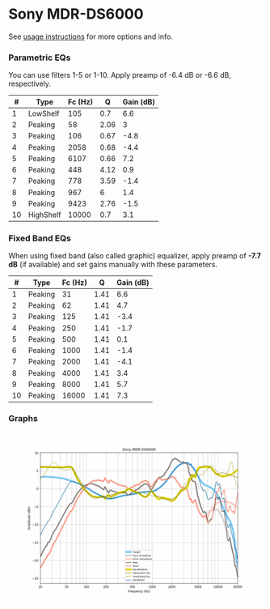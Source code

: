 # Sony MDR-DS6000
See [usage instructions](https://github.com/jaakkopasanen/AutoEq#usage) for more options and info.

### Parametric EQs
You can use filters 1-5 or 1-10. Apply preamp of -6.4 dB or -6.6 dB, respectively.

|   # | Type      |   Fc (Hz) |    Q |   Gain (dB) |
|-----|-----------|-----------|------|-------------|
|   1 | LowShelf  |       105 | 0.7  |         6.6 |
|   2 | Peaking   |        58 | 2.06 |         3   |
|   3 | Peaking   |       106 | 0.67 |        -4.8 |
|   4 | Peaking   |      2058 | 0.68 |        -4.4 |
|   5 | Peaking   |      6107 | 0.66 |         7.2 |
|   6 | Peaking   |       448 | 4.12 |         0.9 |
|   7 | Peaking   |       778 | 3.59 |        -1.4 |
|   8 | Peaking   |       967 | 6    |         1.4 |
|   9 | Peaking   |      9423 | 2.76 |        -1.5 |
|  10 | HighShelf |     10000 | 0.7  |         3.1 |

### Fixed Band EQs
When using fixed band (also called graphic) equalizer, apply preamp of **-7.7 dB** (if available) and set gains manually with these parameters.

|   # | Type    |   Fc (Hz) |    Q |   Gain (dB) |
|-----|---------|-----------|------|-------------|
|   1 | Peaking |        31 | 1.41 |         6.6 |
|   2 | Peaking |        62 | 1.41 |         4.7 |
|   3 | Peaking |       125 | 1.41 |        -3.4 |
|   4 | Peaking |       250 | 1.41 |        -1.7 |
|   5 | Peaking |       500 | 1.41 |         0.1 |
|   6 | Peaking |      1000 | 1.41 |        -1.4 |
|   7 | Peaking |      2000 | 1.41 |        -4.1 |
|   8 | Peaking |      4000 | 1.41 |         3.4 |
|   9 | Peaking |      8000 | 1.41 |         5.7 |
|  10 | Peaking |     16000 | 1.41 |         7.3 |

### Graphs
![](./Sony%20MDR-DS6000.png)
